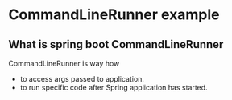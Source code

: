 #  CommandLineRunner example

## What is spring boot CommandLineRunner
CommandLineRunner is way how
- to access args passed to application.
- to run specific code after Spring application has started.
